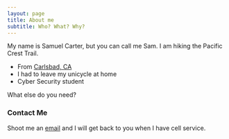 ```yaml
---
layout: page
title: About me
subtitle: Who? What? Why?
---
```


My name is Samuel Carter, but you can call me Sam. I am hiking the Pacific Crest Trail.

<blockquote class="imgur-embed-pub" lang="en" data-id="a/Hpibx6u" data-context="false" ><a href="//imgur.com/a/Hpibx6u"></a></blockquote><script async src="//s.imgur.com/min/embed.js" charset="utf-8"></script>

- From [Carlsbad, CA](https://goo.gl/maps/HaoAvtF7Pv2VAFk68)
- I had to leave my unicycle at home
- Cyber Security student

What else do you need?

### Contact Me

Shoot me an [email](mailto:samuelpatrickcarter@gmail.com) and I will get back to you when I have cell service.
